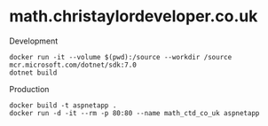 # math.christaylordeveloper.co.uk

Development
```
docker run -it --volume $(pwd):/source --workdir /source mcr.microsoft.com/dotnet/sdk:7.0
dotnet build
```

Production
```
docker build -t aspnetapp .
docker run -d -it --rm -p 80:80 --name math_ctd_co_uk aspnetapp
```
